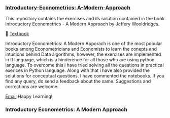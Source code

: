 ###
### [Introductory-Econometrics: A-Modern-Approach](https://drive.google.com/file/d/1VHoqJ9wfjeCT9vtVkwUvInGMwBmQfM7m/view?usp=sharing)
This repository contains the exercises and its solution contained in the book Introductory Econometrics - A Modern Approach by Jeffery Wooldridges.

📖 [Textbook](https://drive.google.com/file/d/1VHoqJ9wfjeCT9vtVkwUvInGMwBmQfM7m/view?usp=sharing)

Introductory Econometrics: A Modern Apporach is one of the most popular books among Econometricians and Economists to learn the conepts and intuitions behind Data algorithms, however, the exercises are implemented in R language, which is a hinderence for all those who are using python language. To overcome this i have tried solving all the questions in practical exerices in Python language. Along with that i have also provided the solutions for conceptual questions. I have commented the notebooks. If you find any query, do send a feedback about the same. Suggestions and corrections are welcome.

[Email](jaishreejoshita@gmail.com) Happy Learning!

###
### Introductory Econometrics: A Modern Approach




